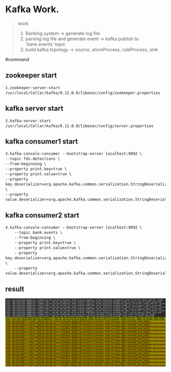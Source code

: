 Kafka Work.
===

>work
>1) Banking system -> generate log file.
>2) parsing log file and generate event -> kafka publish to 'bank.events' topic
>3) build kafka topology -> source, storeProcess, ruleProcess, sink
     

#command

zookeeper start
---
    1.zookeeper-server-start /usr/local/Cellar/kafka/0.11.0.0/libexec/config/zookeeper.properties
    
kafka server start
---
    2.kafka-server-start /usr/local/Cellar/kafka/0.11.0.0/libexec/config/server.properties
    
kafka consumer1 start
---
    3.kafka-console-consumer --bootstrap-server localhost:9092 \
    --topic fds.detections \
    --from-beginning \
    --property print.key=true \
    --property print.value=true \
    --property key.deserializer=org.apache.kafka.common.serialization.StringDeserializer \
    --property value.deserializer=org.apache.kafka.common.serialization.StringDeserializer
    
kafka consumer2 start
---
    4.kafka-console-consumer --bootstrap-server localhost:9092 \
        --topic bank.events \
        --from-beginning \
        --property print.key=true \
        --property print.value=true \
        --property key.deserializer=org.apache.kafka.common.serialization.StringDeserializer \
        --property value.deserializer=org.apache.kafka.common.serialization.StringDeserializer
        
        
result
---
![ex_screenshot](./src/main/resources/img/resultScreenshot1.png)